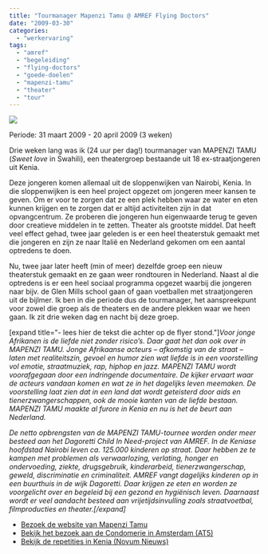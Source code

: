 ```yaml
---
title: "Tourmanager Mapenzi Tamu @ AMREF Flying Doctors"
date: "2009-03-30"
categories: 
  - "werkervaring"
tags: 
  - "amref"
  - "begeleiding"
  - "flying-doctors"
  - "goede-doelen"
  - "mapenzi-tamu"
  - "theater"
  - "tour"
---
```


[![](images/mapenzitamu.jpg)](http://www.mapenzitamu.nl)

Periode: 31 maart 2009 - 20 april 2009 (3 weken)

Drie weken lang was ik (24 uur per dag!) tourmanager van MAPENZI TAMU (_Sweet love_ in Swahili), een theatergroep bestaande uit 18 ex-straatjongeren uit Kenia.

Deze jongeren komen allemaal uit de sloppenwijken van Nairobi, Kenia. In die sloppenwijken is een heel project opgezet om jongeren meer kansen te geven. Om er voor te zorgen dat ze een plek hebben waar ze water en eten kunnen krijgen en te zorgen dat er altijd activiteiten zijn in dat opvangcentrum. Ze proberen die jongeren hun eigenwaarde terug te geven door creatieve middelen in te zetten. Theater als grootste middel. Dat heeft veel effect gehad, twee jaar geleden is er een heel theaterstuk gemaakt met die jongeren en zijn ze naar Italië en Nederland gekomen om een aantal optredens te doen.

Nu, twee jaar later heeft (min of meer) dezelfde groep een nieuw theaterstuk gemaakt en ze gaan weer rondtouren in Nederland. Naast al die optredens is er een heel sociaal programma opgezet waarbij die jongeren naar bijv. de Glen Mills school gaan of gaan voetballen met straatjongeren uit de bijlmer. Ik ben in die periode dus de tourmanager, het aanspreekpunt voor zowel die groep als de theaters en de andere plekken waar we heen gaan. Ik zit drie weken dag en nacht bij deze groep.

\[expand title="- lees hier de tekst die achter op de flyer stond."\]_Voor jonge Afrikanen is de liefde niet zonder risico’s. Daar gaat het dan ook over in MAPENZI TAMU. Jonge Afrikaanse acteurs – afkomstig van de straat – laten met realiteitszin, gevoel en humor zien wat liefde is in een voorstelling vol emotie, straatmuziek, rap, hiphop en jazz. MAPENZI TAMU wordt voorafgegaan door een indringende documentaire. De kijker ervaart waar de acteurs vandaan komen en wat ze in het dagelijks leven meemaken. De voorstelling laat zien dat in een land dat wordt geteisterd door aids en tienerzwangerschappen, ook de mooie kanten van de liefde bestaan. MAPENZI TAMU maakte al furore in Kenia en nu is het de beurt aan Nederland._

_De netto opbrengsten van de MAPENZI TAMU-tournee worden onder meer besteed aan het Dagoretti Child In Need-project van AMREF. In de Keniase hoofdstad Nairobi leven ca. 125.000 kinderen op straat. Daar hebben ze te kampen met problemen als verwaarlozing, verlating, honger en ondervoeding, ziekte, drugsgebruik, kinderarbeid, tienerzwangerschap, geweld, discriminatie en criminaliteit. AMREF vangt dagelijks kinderen op in een buurthuis in de wijk Dagoretti. Daar krijgen ze eten en worden ze voorgelicht over en begeleid bij een gezond en hygiënisch leven. Daarnaast wordt er veel aandacht besteed aan vrijetijdsinvulling zoals straatvoetbal, filmproducties en theater.\[/expand\]_

- [Bezoek de website van Mapenzi Tamu](http://www.mapenzitamu.nl)
- [Bekijk het bezoek aan de Condomerie in Amsterdam (AT5)](http://www.at5.nl/artikelen/14729/keniaanse-acteurs-krijgen-condoomworkshop)
- [Bekijk de repetities in Kenia (Novum Nieuws)](mms://mediafarm.hosting.nob.nl/ftv/20090326_311749_FTV_0000boulevard_350.asf?WMCache=0)
